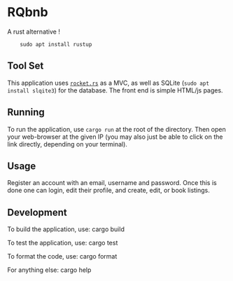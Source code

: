 # RQbnb

A rust alternative !

        sudo apt install rustup

## Tool Set

This application uses [`rocket.rs`](https://rocket.rs/) as a MVC, as well as
SQLite (`sudo apt install slqite3`) for the database. The front end is simple
HTML/js pages.

## Running

To run the application, use `cargo run` at the root of the directory. Then open
your web-browser at the given IP (you may also just be able to click on the
link directly, depending on your terminal).

## Usage

Register an account with an email, username and password. Once this is done one
can login, edit their profile, and create, edit, or book listings.

## Development

To build the application, use:
        cargo build

To test the application, use:
        cargo test

To format the code, use:
        cargo format

For anything else:
        cargo help
